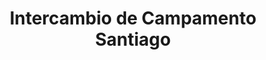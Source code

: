 ---
title: "Intercambio de Campamento Santiago"
url: /rio-jueyes/intercambio-de-campamento-santiago/
shop: convenience
---